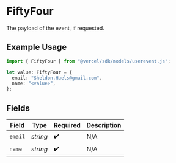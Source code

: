 # FiftyFour

The payload of the event, if requested.

## Example Usage

```typescript
import { FiftyFour } from "@vercel/sdk/models/userevent.js";

let value: FiftyFour = {
  email: "Sheldon.Huels@gmail.com",
  name: "<value>",
};
```

## Fields

| Field              | Type               | Required           | Description        |
| ------------------ | ------------------ | ------------------ | ------------------ |
| `email`            | *string*           | :heavy_check_mark: | N/A                |
| `name`             | *string*           | :heavy_check_mark: | N/A                |